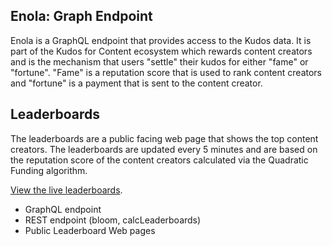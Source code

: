 ## Enola: Graph Endpoint

Enola is a GraphQL endpoint that provides access to the Kudos data. It is part of the Kudos for Content ecosystem which rewards content creators and is the mechanism that users "settle" their kudos for either "fame" or "fortune". "Fame" is a reputation score that is used to rank content creators and "fortune" is a payment that is sent to the content creator.

## Leaderboards

The leaderboards are a public facing web page that shows the top content creators. The leaderboards are updated every 5 minutes and are based on the reputation score of the content creators calculated via the Quadratic Funding algorithm. 

[View the live leaderboards](https://graph.ident.agency/).

- GraphQL endpoint
- REST endpoint (bloom, calcLeaderboards)
- Public Leaderboard Web pages

